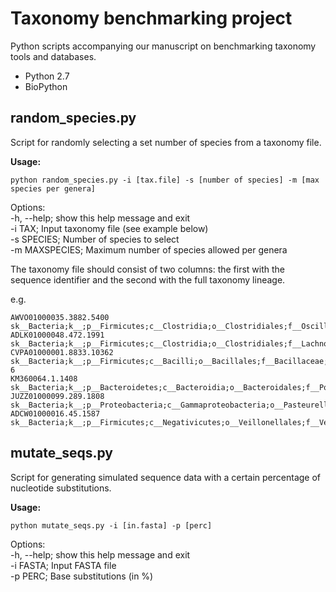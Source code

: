 Taxonomy benchmarking project
=============================

Python scripts accompanying our manuscript on benchmarking taxonomy tools and databases.

* Python 2.7
* BioPython

## random_species.py

Script for randomly selecting a set number of species from a taxonomy file.

<b>Usage:</b>
```
python random_species.py -i [tax.file] -s [number of species] -m [max species per genera]
```
Options:  
-h, --help; show this help message and exit  
-i  TAX; Input taxonomy file (see example below)  
-s  SPECIES; Number of species to select    
-m  MAXSPECIES; Maximum number of species allowed per genera

The taxonomy file should consist of two columns: the first with the sequence identifier and the second with the full taxonomy lineage.

e.g.
```
AWVO01000035.3882.5400	sk__Bacteria;k__;p__Firmicutes;c__Clostridia;o__Clostridiales;f__Oscillospiraceae;g__Oscillibacter;s__Oscillibacter_sp._KLE_1745
ADLK01000048.472.1991	sk__Bacteria;k__;p__Firmicutes;c__Clostridia;o__Clostridiales;f__Lachnospiraceae;g__Lachnoclostridium;s__[Clostridium]_citroniae
CVPA01000001.8833.10362	sk__Bacteria;k__;p__Firmicutes;c__Bacilli;o__Bacillales;f__Bacillaceae;g__Bacillus;s__Bacillus_sp._Co1-6
KM360064.1.1408	sk__Bacteria;k__;p__Bacteroidetes;c__Bacteroidia;o__Bacteroidales;f__Porphyromonadaceae;g__Porphyromonas;s__Porphyromonas_katsikii
JUZZ01000099.289.1808	sk__Bacteria;k__;p__Proteobacteria;c__Gammaproteobacteria;o__Pasteurellales;f__Pasteurellaceae;g__Haemophilus;s__Haemophilus_parainfluenzae
ADCW01000016.45.1587	sk__Bacteria;k__;p__Firmicutes;c__Negativicutes;o__Veillonellales;f__Veillonellaceae;g__Veillonella;s__Veillonella_sp._6_1_27
```
## mutate_seqs.py

Script for generating simulated sequence data with a certain percentage of nucleotide substitutions. 

<b>Usage:</b>
```
python mutate_seqs.py -i [in.fasta] -p [perc]
```
Options:  
-h, --help; show this help message and exit  
-i FASTA; Input FASTA file  
-p PERC; Base substitutions (in %)  

